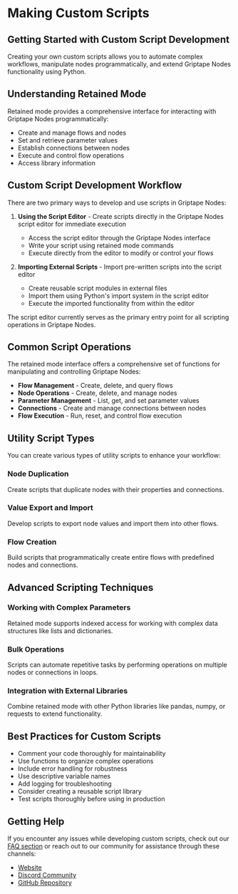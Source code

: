 # Making Custom Scripts

## Getting Started with Custom Script Development

Creating your own custom scripts allows you to automate complex workflows, manipulate nodes programmatically, and extend Griptape Nodes functionality using Python.

## Understanding Retained Mode

Retained mode provides a comprehensive interface for interacting with Griptape Nodes programmatically:

- Create and manage flows and nodes
- Set and retrieve parameter values
- Establish connections between nodes
- Execute and control flow operations
- Access library information

## Custom Script Development Workflow

There are two primary ways to develop and use scripts in Griptape Nodes:

1. **Using the Script Editor** - Create scripts directly in the Griptape Nodes script editor for immediate execution

    - Access the script editor through the Griptape Nodes interface
    - Write your script using retained mode commands
    - Execute directly from the editor to modify or control your flows

1. **Importing External Scripts** - Import pre-written scripts into the script editor

    - Create reusable script modules in external files
    - Import them using Python's import system in the script editor
    - Execute the imported functionality from within the editor

The script editor currently serves as the primary entry point for all scripting operations in Griptape Nodes.

## Common Script Operations

The retained mode interface offers a comprehensive set of functions for manipulating and controlling Griptape Nodes:

- **Flow Management** - Create, delete, and query flows
- **Node Operations** - Create, delete, and manage nodes
- **Parameter Management** - List, get, and set parameter values
- **Connections** - Create and manage connections between nodes
- **Flow Execution** - Run, reset, and control flow execution

## Utility Script Types

You can create various types of utility scripts to enhance your workflow:

### Node Duplication

Create scripts that duplicate nodes with their properties and connections.

### Value Export and Import

Develop scripts to export node values and import them into other flows.

### Flow Creation

Build scripts that programmatically create entire flows with predefined nodes and connections.

## Advanced Scripting Techniques

### Working with Complex Parameters

Retained mode supports indexed access for working with complex data structures like lists and dictionaries.

### Bulk Operations

Scripts can automate repetitive tasks by performing operations on multiple nodes or connections in loops.

### Integration with External Libraries

Combine retained mode with other Python libraries like pandas, numpy, or requests to extend functionality.

## Best Practices for Custom Scripts

- Comment your code thoroughly for maintainability
- Use functions to organize complex operations
- Include error handling for robustness
- Use descriptive variable names
- Add logging for troubleshooting
- Consider creating a reusable script library
- Test scripts thoroughly before using in production

## Getting Help

If you encounter any issues while developing custom scripts, check out our [FAQ section](../faq.md) or reach out to our community for assistance through these channels:

- [Website](https://www.griptape.ai)
- [Discord Community](https://discord.gg/gnWRz88eym)
- [GitHub Repository](https://github.com/griptape-ai/griptape-nodes)
